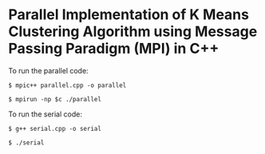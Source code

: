 # Parallel Implementation of K Means Clustering Algorithm using Message Passing Paradigm (MPI) in C++

To run the parallel code:
```
$ mpic++ parallel.cpp -o parallel

$ mpirun -np $c ./parallel
```

To run the serial code:

```
$ g++ serial.cpp -o serial

$ ./serial
```
